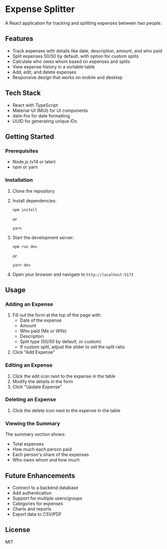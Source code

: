 # Expense Splitter

A React application for tracking and splitting expenses between two people.

## Features

- Track expenses with details like date, description, amount, and who paid
- Split expenses 50/50 by default, with option for custom splits
- Calculate who owes whom based on expenses and splits
- View expense history in a sortable table
- Add, edit, and delete expenses
- Responsive design that works on mobile and desktop

## Tech Stack

- React with TypeScript
- Material-UI (MUI) for UI components
- date-fns for date formatting
- UUID for generating unique IDs

## Getting Started

### Prerequisites

- Node.js (v14 or later)
- npm or yarn

### Installation

1. Clone the repository
2. Install dependencies:
   ```
   npm install
   ```
   or
   ```
   yarn
   ```

3. Start the development server:
   ```
   npm run dev
   ```
   or
   ```
   yarn dev
   ```

4. Open your browser and navigate to `http://localhost:5173`

## Usage

### Adding an Expense

1. Fill out the form at the top of the page with:
   - Date of the expense
   - Amount
   - Who paid (Me or Wife)
   - Description
   - Split type (50/50 by default, or custom)
   - If custom split, adjust the slider to set the split ratio
2. Click "Add Expense"

### Editing an Expense

1. Click the edit icon next to the expense in the table
2. Modify the details in the form
3. Click "Update Expense"

### Deleting an Expense

1. Click the delete icon next to the expense in the table

### Viewing the Summary

The summary section shows:
- Total expenses
- How much each person paid
- Each person's share of the expenses
- Who owes whom and how much

## Future Enhancements

- Connect to a backend database
- Add authentication
- Support for multiple users/groups
- Categories for expenses
- Charts and reports
- Export data to CSV/PDF

## License

MIT
